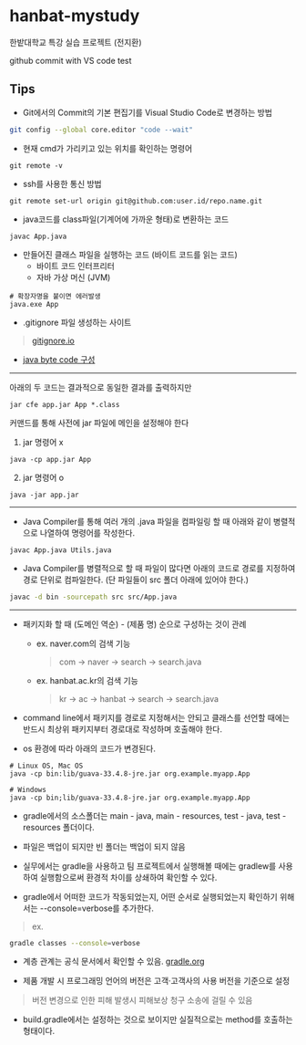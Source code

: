 # hanbat-mystudy
한밭대학교 특강 실습 프로젝트 (전지환)

github commit with VS code test

## Tips

- Git에서의 Commit의 기본 편집기를 Visual Studio Code로 변경하는 방법 

```bash
git config --global core.editor "code --wait"
```


- 현재 cmd가 가리키고 있는 위치를 확인하는 명령어 

```
git remote -v
```

- ssh를 사용한 통신 방법

```
git remote set-url origin git@github.com:user.id/repo.name.git
```


- java코드를 class파일(기계어에 가까운 형태)로 변환하는 코드

```
javac App.java
```


- 만들어진 클래스 파일을 실행하는 코드 (바이트 코드를 읽는 코드)
    - 바이트 코드 인터프리터
    - 자바 가상 머신 (JVM)

```
# 확장자명을 붙이면 에러발생
java.exe App
```

- .gitignore 파일 생성하는 사이트
> [gitignore.io](https://gitignore.io)

- [java byte code 구성](https://medium.com/@davethomas_9528/writing-hello-world-in-java-byte-code-34f75428e0ad)

---

아래의 두 코드는 결과적으로 동일한 결과를 출력하지만
```
jar cfe app.jar App *.class
```
커맨드를 통해 사전에 jar 파일에 메인을 설정해야 한다

1. jar 명령어 x
```
java -cp app.jar App
```

2. jar 명령어 o
```
java -jar app.jar
```

---

- Java Compiler를 통해 여러 개의 .java 파일을 컴파일링 할 때 아래와 같이 병렬적으로 나열하여 명령어를 작성한다.

```
javac App.java Utils.java
```

- Java Compiler를 병렬적으로 할 때 파일이 많다면 아래의 코드로 경로를 지정하여 경로 단위로 컴파일한다. (단 파일들이 src 폴더 아래에 있어야 한다.)

```bash 
javac -d bin -sourcepath src src/App.java
```

---

- 패키지화 할 때 (도메인 역순) - (제품 명) 순으로 구성하는 것이 관례
    - ex. naver.com의 검색 기능
        > com → naver → search → search.java
    - ex. hanbat.ac.kr의 검색 기능
        > kr → ac → hanbat → search → search.java

- command line에서 패키지를 경로로 지정해서는 안되고 클래스를 선언할 때에는 반드시 최상위 패키지부터 경로대로 작성하며 호출해야 한다.

- os 환경에 따라 아래의 코드가 변경된다.
```
# Linux OS, Mac OS
java -cp bin:lib/guava-33.4.8-jre.jar org.example.myapp.App

# Windows
java -cp bin;lib/guava-33.4.8-jre.jar org.example.myapp.App
```

- gradle에서의 소스폴더는 main - java, main - resources, test - java, test - resources 폴더이다.

- 파일은 백업이 되지만 빈 폴더는 백업이 되지 않음

- 실무에서는 gradle을 사용하고 팀 프로젝트에서 실행해볼 때에는 gradlew를 사용하여 실행함으로써 환경적 차이를 상쇄하여 확인할 수 있다.

- gradle에서 어떠한 코드가 작동되었는지, 어떤 순서로 실행되었는지 확인하기 위해서는 --console=verbose를 추가한다.
> ex.

```bash
gradle classes --console=verbose
```

-  계층 관계는 공식 문서에서 확인할 수 있음. [gradle.org](https://docs.gradle.org/current/userguide/java_plugin.html)

- 제품 개발 시 프로그래밍 언어의 버전은 고객·고객사의 사용 버전을 기준으로 설정
> 버전 변경으로 인한 피해 발생시 피해보상 청구 소송에 걸릴 수 있음

- build.gradle에서는 설정하는 것으로 보이지만 실질적으로는 method를 호출하는 형태이다.
